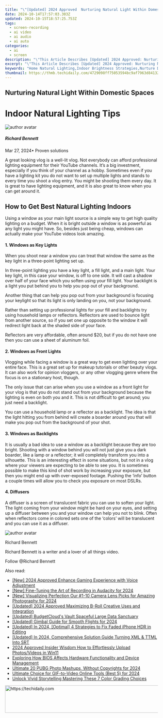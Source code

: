 ```yaml
---
title: "\"[Updated] 2024 Approved  Nurturing Natural Light Within Domestic Spaces\""
date: 2024-10-14T17:57:03.303Z
updated: 2024-10-15T18:57:25.753Z
tags: 
  - screen-recording
  - ai video
  - ai audio
  - ai auto
categories: 
  - ai
  - screen
description: "\"This Article Describes [Updated] 2024 Approved: Nurturing Natural Light Within Domestic Spaces\""
excerpt: "\"This Article Describes [Updated] 2024 Approved: Nurturing Natural Light Within Domestic Spaces\""
keywords: "Home Natural Lighting,Indoor Brightness Strategies,Nurture Domestic Illumination,Balancing Home Lights,Sunlight in Homes,Natural Light Enhancement,Shielding From Harsh Indoors"
thumbnail: https://thmb.techidaily.com/4729098ff75053594bc9af7963d84132dd5d779fe074b891a4ea943b993770f6.jpg
---
```


## Nurturing Natural Light Within Domestic Spaces

# Indoor Natural Lighting Tips

![author avatar](https://images.wondershare.com/filmora/article-images/richard-bennett.jpg)

##### Richard Bennett

 Mar 27, 2024• Proven solutions

 A great looking vlog is a well-lit vlog. Not everybody can afford professional lighting equipment for their YouTube channels. It’s a big investment, especially if you think of your channel as a hobby. Sometimes even if you have a lighting kit you do not want to set up multiple lights and stands to every time you shoot a vlog entry. You might be shooting them every day. It is great to have lighting equipment, and it is also great to know when you can get around it.

## How to Get Best Natural Lighting Indoors

 Using a window as your main light source is a simple way to get high quality lighting on a budget. When it is bright outside a window is as powerful as any light you might have. So, besides just being cheap, windows can actually make your YouTube videos look amazing.

#### 1\. Windows as Key Lights

 When you shoot near a window you can treat that window the same as the key light in a three-point lighting set up.

 In three-point lighting you have a key light, a fill light, and a main light. Your key light, in this case your window, is off to one side. It will cast a shadow over half of your face which you soften using your fill light. Your backlight is a light you put behind you to help you pop out of your background.

 Another thing that can help you pop out from your background is focusing your keylight so that its light is only landing on you, not your background.

 Rather than setting up professional lights for your fill and backlights try using household lamps or reflectors. Reflectors are used to bounce light from another source, so if you set one up opposite to the window it will redirect light back at the shaded side of your face.

 Reflectors are very affordable, often around $20, but if you do not have one then you can use a sheet of aluminum foil.

#### 2\. Windows as Front Lights

 Vlogging while facing a window is a great way to get even lighting over your entire face. This is a great set up for makeup tutorials or other beauty vlogs. It can also work for opinion vloggers, or any other vlogging genre where the focus is on a stationary host, though.

 The only issue that can arise when you use a window as a front light for your vlog is that you do not stand out from your background because the lighting is even on both you and it. This is not difficult to get around; you just need a backlight.

 You can use a household lamp or a reflector as a backlight. The idea is that the light hitting you from behind will create a boarder around you that will make you pop out from the background of your shot.

#### 3\. Windows as Backlights

 It is usually a bad idea to use a window as a backlight because they are too bright. Shooting with a window behind you will not just give you a dark boarder, like a lamp or a reflector; it will completely transform you into a silhouette. This is an interesting effect in some situations, but not in a vlog where your viewers are expecting to be able to see you. It is sometimes possible to make this kind of shot work by increasing your exposure, but then you might end up with over-exposed footage. Pushing the ‘info’ button a couple times will allow you to check you exposure on most DSLRs.

#### 4\. Diffusers

 A diffuser is a screen of translucent fabric you can use to soften your light. The light coming from your window might be hard on your eyes, and setting up a diffuser between you and your window can help you not to blink. Often when reflectors come in colored sets one of the ‘colors’ will be translucent and you can use it as a diffuser.

![author avatar](https://images.wondershare.com/filmora/article-images/richard-bennett.jpg)

Richard Bennett

Richard Bennett is a writer and a lover of all things video.

Follow @Richard Bennett


<ins class="adsbygoogle"
     style="display:block"
     data-ad-format="autorelaxed"
     data-ad-client="ca-pub-7571918770474297"
     data-ad-slot="1223367746"></ins>



<ins class="adsbygoogle"
     style="display:block"
     data-ad-client="ca-pub-7571918770474297"
     data-ad-slot="8358498916"
     data-ad-format="auto"
     data-full-width-responsive="true"></ins>


<span class="atpl-alsoreadstyle">Also read:</span>
<div><ul>
<li><a href="https://article-helps.techidaily.com/new-2024-approved-enhance-gaming-experience-with-voice-adjustment/"><u>[New] 2024 Approved Enhance Gaming Experience with Voice Adjustment</u></a></li>
<li><a href="https://article-helps.techidaily.com/new-fine-tuning-the-art-of-recording-in-audacity-for-2024/"><u>[New] Fine-Tuning the Art of Recording in Audacity for 2024</u></a></li>
<li><a href="https://fox-links.techidaily.com/new-visualizing-perfection-our-1-10-camera-lens-picks-for-amazing-photography-for-2024/"><u>[New] Visualizing Perfection Our #1-10 Camera Lens Picks for Amazing Photography for 2024</u></a></li>
<li><a href="https://fox-links.techidaily.com/updated-2024-approved-maximizing-b-roll-creative-uses-and-integration/"><u>[Updated] 2024 Approved Maximizing B-Roll Creative Uses and Integration</u></a></li>
<li><a href="https://fox-links.techidaily.com/updated-budgetclouds-vault-spaceful-large-data-sanctuary/"><u>[Updated] BudgetCloud's Vault Spaceful Large Data Sanctuary</u></a></li>
<li><a href="https://article-tips.techidaily.com/updated-gimbal-guide-for-smooth-flights-for-2024/"><u>[Updated] Gimbal Guide for Smooth Flights for 2024</u></a></li>
<li><a href="https://article-knowledge.techidaily.com/updated-in-2024-optimal-4-strategies-to-fix-faded-iphone-hdr-in-editing/"><u>[Updated] In 2024, [Optimal] 4 Strategies to Fix Faded iPhone HDR in Editing</u></a></li>
<li><a href="https://fox-links.techidaily.com/updated-in-2024-comprehensive-solution-guide-turning-xml-and-ttml-into-srt/"><u>[Updated] In 2024, Comprehensive Solution Guide Turning XML & TTML Into SRT</u></a></li>
<li><a href="https://extra-skills.techidaily.com/2024-approved-insider-wisdom-how-to-effortlessly-upload-photosvideos-in-win11/"><u>2024 Approved Insider Wisdom How to Effortlessly Upload Photos/Videos in Win11</u></a></li>
<li><a href="https://win-forum.techidaily.com/exploring-how-bios-affects-hardware-functionality-and-device-management/"><u>Exploring How BIOS Affects Hardware Functionality and Device Management</u></a></li>
<li><a href="https://fox-info.techidaily.com/ultimate-20-pubg-photo-mashups-without-copyrights-for-2024/"><u>Ultimate 20 PUBG Photo Mashups, Without Copyrights for 2024</u></a></li>
<li><a href="https://some-approaches.techidaily.com/ultimate-choice-for-gif-to-video-online-tools-best-5-for-2024/"><u>Ultimate Choice for GIF-to-Video Online Tools (Best 5) for 2024</u></a></li>
<li><a href="https://fox-links.techidaily.com/unlock-vivid-storytelling-mastering-these-7-color-grading-choices/"><u>Unlock Vivid Storytelling Mastering These 7 Color Grading Choices</u></a></li>
</ul></div>

<!-- affiliate ads begin -->
<a href="https://appsumo.8odi.net/c/5597632/2137379/7443" target="_top" id="2137379">
  <img src="//a.impactradius-go.com/display-ad/7443-2137379" border="0" alt="https://techidaily.com" width="728" height="90"/>
</a>
<img height="0" width="0" src="https://appsumo.8odi.net/i/5597632/2137379/7443" style="position:absolute;visibility:hidden;" border="0" />
<!-- affiliate ads end -->

